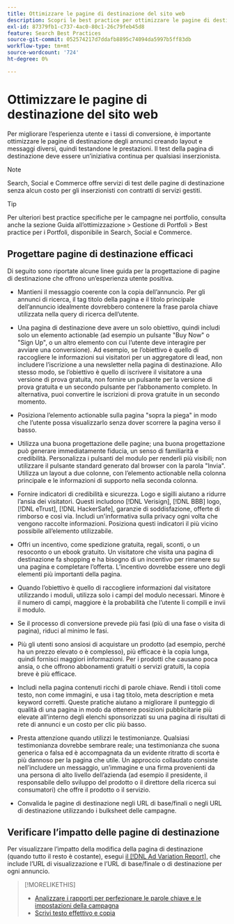 ```yaml
---
title: Ottimizzare le pagine di destinazione del sito web
description: Scopri le best practice per ottimizzare le pagine di destinazione del tuo sito web.
exl-id: 87379fb1-c737-4ac0-80c1-26c79feb45d8
feature: Search Best Practices
source-git-commit: 052574217d7ddafb8895c74094da5997b5ff83db
workflow-type: tm+mt
source-wordcount: '724'
ht-degree: 0%

---
```


# Ottimizzare le pagine di destinazione del sito web

Per migliorare l’esperienza utente e i tassi di conversione, è importante ottimizzare le pagine di destinazione degli annunci creando layout e messaggi diversi, quindi testandone le prestazioni. Il test della pagina di destinazione deve essere un’iniziativa continua per qualsiasi inserzionista.

>[!NOTE]
>
>Search, Social e Commerce offre servizi di test delle pagine di destinazione senza alcun costo per gli inserzionisti con contratti di servizi gestiti.

>[!TIP]
>
>Per ulteriori best practice specifiche per le campagne nei portfolio, consulta anche la sezione Guida all’ottimizzazione > Gestione di Portfoli > Best practice per i Portfoli, disponibile in Search, Social e Commerce.<!-- verify convention for referencing Optimization Guide here -->

## Progettare pagine di destinazione efficaci

Di seguito sono riportate alcune linee guida per la progettazione di pagine di destinazione che offrono un’esperienza utente positiva.

* Mantieni il messaggio coerente con la copia dell’annuncio. Per gli annunci di ricerca, il tag titolo della pagina e il titolo principale dell’annuncio idealmente dovrebbero contenere la frase parola chiave utilizzata nella query di ricerca dell’utente.

* Una pagina di destinazione deve avere un solo obiettivo, quindi includi solo un elemento actionable (ad esempio un pulsante &quot;Buy Now&quot; o &quot;Sign Up&quot;, o un altro elemento con cui l’utente deve interagire per avviare una conversione). Ad esempio, se l’obiettivo è quello di raccogliere le informazioni sui visitatori per un aggregatore di lead, non includere l’iscrizione a una newsletter nella pagina di destinazione. Allo stesso modo, se l’obiettivo è quello di iscrivere il visitatore a una versione di prova gratuita, non fornire un pulsante per la versione di prova gratuita e un secondo pulsante per l’abbonamento completo. In alternativa, puoi convertire le iscrizioni di prova gratuite in un secondo momento.

* Posiziona l’elemento actionable sulla pagina &quot;sopra la piega&quot; in modo che l’utente possa visualizzarlo senza dover scorrere la pagina verso il basso.

* Utilizza una buona progettazione delle pagine; una buona progettazione può generare immediatamente fiducia, un senso di familiarità e credibilità. Personalizza i pulsanti del modulo per renderli più visibili; non utilizzare il pulsante standard generato dal browser con la parola &quot;Invia&quot;. Utilizza un layout a due colonne, con l’elemento actionable nella colonna principale e le informazioni di supporto nella seconda colonna.

* Fornire indicatori di credibilità e sicurezza. Logo e sigilli aiutano a ridurre l’ansia dei visitatori. Questi includono [!DNL Verisign], [!DNL BBB] logo, [!DNL eTrust], [!DNL HackerSafe], garanzie di soddisfazione, offerte di rimborso e così via. Includi un&#39;informativa sulla privacy ogni volta che vengono raccolte informazioni. Posiziona questi indicatori il più vicino possibile all’elemento utilizzabile.

* Offri un incentivo, come spedizione gratuita, regali, sconti, o un resoconto o un ebook gratuito. Un visitatore che visita una pagina di destinazione fa shopping e ha bisogno di un incentivo per rimanere su una pagina e completare l’offerta. L’incentivo dovrebbe essere uno degli elementi più importanti della pagina.

* Quando l’obiettivo è quello di raccogliere informazioni dal visitatore utilizzando i moduli, utilizza solo i campi del modulo necessari. Minore è il numero di campi, maggiore è la probabilità che l’utente li compili e invii il modulo.

* Se il processo di conversione prevede più fasi (più di una fase o visita di pagina), riduci al minimo le fasi.

* Più gli utenti sono ansiosi di acquistare un prodotto (ad esempio, perché ha un prezzo elevato o è complesso), più efficace è la copia lunga, quindi fornisci maggiori informazioni. Per i prodotti che causano poca ansia, o che offrono abbonamenti gratuiti o servizi gratuiti, la copia breve è più efficace.

* Includi nella pagina contenuti ricchi di parole chiave. Rendi i titoli come testo, non come immagini, e usa i tag titolo, meta description e meta keyword corretti. Queste pratiche aiutano a migliorare il punteggio di qualità di una pagina in modo da ottenere posizioni pubblicitarie più elevate all’interno degli elenchi sponsorizzati su una pagina di risultati di rete di annunci e un costo per clic più basso.

* Presta attenzione quando utilizzi le testimonianze. Qualsiasi testimonianza dovrebbe sembrare reale; una testimonianza che suona generica o falsa ed è accompagnata da un evidente ritratto di scorta è più dannoso per la pagina che utile. Un approccio collaudato consiste nell’includere un messaggio, un’immagine e una firma provenienti da una persona di alto livello dell’azienda (ad esempio il presidente, il responsabile dello sviluppo del prodotto o il direttore della ricerca sui consumatori) che offre il prodotto o il servizio.

* Convalida le pagine di destinazione negli URL di base/finali o negli URL di destinazione utilizzando i bulksheet delle campagne.

## Verificare l’impatto delle pagine di destinazione

Per visualizzare l’impatto della modifica della pagina di destinazione (quando tutto il resto è costante), esegui [il [!DNL Ad Variation Report]](/help/search-social-commerce/reports/management/basic-advanced/ad-variation-report.md), che include l’URL di visualizzazione e l’URL di base/finale o di destinazione per ogni annuncio.

>[!MORELIKETHIS]
>
>* [Analizzare i rapporti per perfezionare le parole chiave e le impostazioni della campagna](best-practices-analyze.md)
>* [Scrivi testo effettivo e copia](best-practices-write.md)
